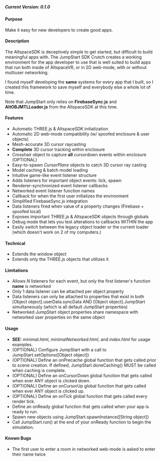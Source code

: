 ##### *Current Version: 0.1.0*

#### Purpose
Make it easy for new developers to create good apps.

#### Description
The AltspaceSDK is deceptively simple to get started, but difficult to build meaningful apps with.  The JumpStart SDK Crutch creates a working environment for the app developer to use that is well suited to build apps that run both inside of AltspaceVR, or in 2D web-mode, with or without multiuser networking.

I found myself developing the **same** systems for every app that I built, so I created this framework to save myself and everybody else a whole lot of time.

Note that JumpStart only relies on **FirebaseSync.js** and **AltOBJMTLLoader.js** from the AltspaceSDK at this time.

#### Features
- Automatic THREE.js & AltspaceSDK initialization
- Automatic 2D web-mode compatibility (w/ spoofed enclosure & user objects)
- Mesh-accurate 3D cursor raycasting
- **Complete** 3D cursor tracking within enclosure
- Crosshair object to capture **all** cursordown events within enclosure (OPTIONAL)
- Easy-to-spawn *CursorPlane* objects to catch 3D cursor ray casting
- Model caching & batch model loading
- Intuitive game-like event listener structure
- Adds listeners for important object events: tick, spawn
- Renderer-synchronized event listener callbacks 
- Networked event listener function names
- Callback for when the first user initializes the environment
- Simplified FirebaseSync.js integration
- Data listeners fired when value of a property changes (Firebase + spoofed local)
- Exposes important THREE.js & AltspaceSDK objects through globals
- Debug mode that lets you test alterations to callbacks WITHIN the app
- Easily switch between the legacy object loader or the current loader (which doesn't
work on 2 of my computers.)

#### Technical
- Extends the window object
- Extends only the THREE.js objects that utilizes it

#### Limitations
- Allows *N* listeners for each event, but only the first listener's function **name** is networked
- Only 1 data listener can be attached per object property
- Data listeners can only be attached to properties that exist in both [Object object].userData.syncData AND [Object object].JumpStart simultaneously (which is all default JumpStart properties)
- Networked JumpStart object properties share namespace with networked user properties on the same object

#### Usage
- **SEE:** *minimal.html*, *minimalNetworked.html*, and *index.html* for usage examples.
- (OPTIONAL) Configure JumpStart with a call to JumpStart.setOptions([Object object])
- (OPTIONAL) Define an onPrecache global function that gets called prior to scene creation. If defined, JumpStart.doneCaching() MUST be called when caching is complete.
- (OPTIONAL) Define an onCursorDown global function that gets called when ever ANY object is clicked down.
- (OPTIONAL) Define an onCursorUp global function that gets called when ever ANY object is clicked up.
- (OPTIONAL) Define an onTick global function that gets called every render tick.
- Define an onReady global function that gets called when your app is ready to run.
- Spawn new objects using JumpStart.spawnInstance([String object])
- Call JumpStart.run() at the end of your onReady function to begin the simulation.

#### Known Bugs
- The first user to enter a room in networked web-mode is asked to enter their name twice